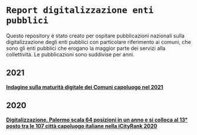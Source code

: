 # `Report digitalizzazione enti pubblici`
Questo repository è stato creato per ospitare pubblicazioni nazionali sulla digitalizzazione degli enti pubblici con particolare riferimento ai comuni, che sono gli enti pubblici che erogano la maggior parte dei servizi alla collettività.
Le pubblicazioni sono suddivise per anni.

## 2021

[**Indagine sulla maturità digitale dei Comuni capoluogo nel 2021**](https://docs.google.com/viewer?url=https://github.com/UO-TransizioneDigitaleComunePalermo/report_digitalizzazione_enti/raw/main/Report_digitalizzazione__enti_pubblici/2021/indagine_maturita%CC%80_digitale_comuni_2021.pdf)

## 2020

[**Digitalizzazione. Palermo scala 64 posizioni in un anno e si colloca al 13° posto tra le 107 città capoluogo italiane nella iCityRank 2020**](https://docs.google.com/viewer?url=https://github.com/UO-TransizioneDigitaleComunePalermo/report_digitalizzazione_enti/raw/main/Report_digitalizzazione__enti_pubblici/2020/Icity_rank_2020_digitalizzazione_enti.pdf)
